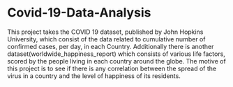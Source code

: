 # Covid-19-Data-Analysis
This project takes the COVID 19 dataset, published by John Hopkins University, which consist of the data related to cumulative number of confirmed cases, per day, in each Country. Additionally there is another dataset(worldwide_happiness_report) which consists of various life factors, scored by the people living in each country around the globe. The motive of this project is to see if there is any correlation between the spread of the virus in a country and the level of happiness of its residents. 
